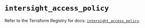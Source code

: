 # `intersight_access_policy`

Refer to the Terraform Registry for docs: [`intersight_access_policy`](https://registry.terraform.io/providers/ciscodevnet/intersight/1.0.71/docs/resources/access_policy).

